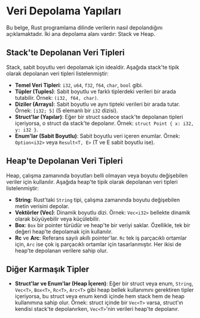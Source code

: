 # Veri Depolama Yapıları

Bu belge, Rust programlama dilinde verilerin nasıl depolandığını açıklamaktadır. İki ana depolama alanı vardır: Stack ve Heap.

## Stack'te Depolanan Veri Tipleri

Stack, sabit boyutlu veri depolamak için idealdir. Aşağıda stack'te tipik olarak depolanan veri tipleri listelenmiştir:

- **Temel Veri Tipleri**: `i32`, `u64`, `f32`, `f64`, `char`, `bool` gibi.
- **Tüpler (Tuples)**: Sabit boyutlu ve farklı tiplerdeki verileri bir arada tutabilir. Örnek: `(i32, f64, char)`.
- **Diziler (Arrays)**: Sabit boyutlu ve aynı tipteki verileri bir arada tutar. Örnek: `[i32; 5]` (5 elemanlı bir `i32` dizisi).
- **Struct'lar (Yapılar)**: Eğer bir struct sadece stack'te depolanan tipleri içeriyorsa, o struct da stack'te depolanır. Örnek: `struct Point { x: i32, y: i32 }`.
- **Enum'lar (Sabit Boyutlu)**: Sabit boyutlu veri içeren enumlar. Örnek: `Option<i32>` veya `Result<T, E>` (T ve E sabit boyutlu ise).

## Heap'te Depolanan Veri Tipleri

Heap, çalışma zamanında boyutları belli olmayan veya boyutu değişebilen veriler için kullanılır. Aşağıda heap'te tipik olarak depolanan veri tipleri listelenmiştir:

- **String**: Rust'taki `String` tipi, çalışma zamanında boyutu değişebilen metin verisini depolar.
- **Vektörler (Vec<T>)**: Dinamik boyutlu dizi. Örnek: `Vec<i32>` bellekte dinamik olarak büyüyebilir veya küçülebilir.
- **Box<T>**: `Box` bir pointer türüdür ve heap'te bir veriyi saklar. Özellikle, tek bir değeri heap'te depolamak için kullanılır.
- **Rc<T>** ve **Arc<T>**: Referans sayılı akıllı pointer'lar. `Rc` tek iş parçacıklı ortamlar için, `Arc` ise çok iş parçacıklı ortamlar için tasarlanmıştır. Her ikisi de heap'te depolanan verilere sahip olur.

## Diğer Karmaşık Tipler

- **Struct'lar ve Enum'lar (Heap İçeren)**: Eğer bir struct veya enum, `String`, `Vec<T>`, `Box<T>`, `Rc<T>`, `Arc<T>` gibi heap bellek kullanımını gerektiren tipler içeriyorsa, bu struct veya enum kendi içinde hem stack hem de heap kullanımına sahip olur. Örnek: struct içinde bir `Vec<T>` varsa, struct'ın kendisi stack'te depolanırken, `Vec<T>`'nin verileri heap'te depolanır.
